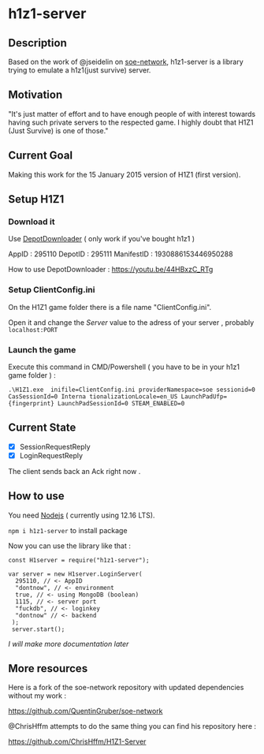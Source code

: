 # h1z1-server

## Description

Based on the work of @jseidelin on [soe-network](https://github.com/psemu/soe-network),
h1z1-server is a library trying to emulate a h1z1(just survive) server.

## Motivation

"It's just matter of effort and to have enough people of with interest towards having such private servers to the respected game.
I highly doubt that H1Z1 (Just Survive) is one of those."

## Current Goal

Making this work for the 15 January 2015 version of H1Z1 (first version).

## Setup H1Z1

### Download it

Use [DepotDownloader](https://github.com/SteamRE/DepotDownloader) ( only work if you've bought h1z1 )

AppID : 295110 DepotID : 295111 ManifestID : 1930886153446950288

How to use DepotDownloader : https://youtu.be/44HBxzC_RTg

### Setup ClientConfig.ini

On the H1Z1 game folder there is a file name "ClientConfig.ini".

Open it and change the *Server* value to the adress of your server , probably `localhost:PORT`

### Launch the game

Execute this command in CMD/Powershell ( you have to be in your h1z1 game folder ) :

`.\H1Z1.exe  inifile=ClientConfig.ini providerNamespace=soe sessionid=0 CasSessionId=0 Interna
tionalizationLocale=en_US LaunchPadUfp={fingerprint} LaunchPadSessionId=0 STEAM_ENABLED=0`


## Current State

- [x] SessionRequestReply
- [x] LoginRequestReply

The client sends back an Ack right now .


## How to use

You need [Nodejs](https://nodejs.org/en/) ( currently using 12.16 LTS).

`npm i h1z1-server` to install package 

Now you can use the library like that : 


    const H1server = require("h1z1-server");
    
    var server = new H1server.LoginServer(
      295110, // <- AppID
      "dontnow", // <- environment
      true, // <- using MongoDB (boolean)
      1115, // <- server port
      "fuckdb", // <- loginkey
      "dontnow" // <- backend
     );
     server.start();


*I will make more documentation later*

## More resources

Here is a fork of the soe-network repository with updated dependencies without my work :

https://github.com/QuentinGruber/soe-network

@ChrisHffm attempts to do the same thing you can find his repository here : 

https://github.com/ChrisHffm/H1Z1-Server
